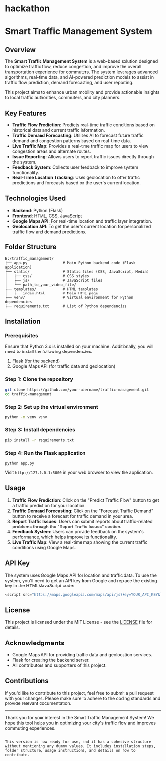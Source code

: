 # hackathon

# Smart Traffic Management System

## Overview

The **Smart Traffic Management System** is a web-based solution designed to optimize traffic flow, reduce congestion, and improve the overall transportation experience for commuters. The system leverages advanced algorithms, real-time data, and AI-powered prediction models to assist in traffic flow prediction, demand forecasting, and user reporting.

This project aims to enhance urban mobility and provide actionable insights to local traffic authorities, commuters, and city planners.

## Key Features

- **Traffic Flow Prediction**: Predicts real-time traffic conditions based on historical data and current traffic information.
- **Traffic Demand Forecasting**: Utilizes AI to forecast future traffic demand and congestion patterns based on real-time data.
- **Live Traffic Map**: Provides a real-time traffic map for users to view congestion areas and alternate routes.
- **Issue Reporting**: Allows users to report traffic issues directly through the system.
- **Feedback System**: Collects user feedback to improve system functionality.
- **Real-Time Location Tracking**: Uses geolocation to offer traffic predictions and forecasts based on the user's current location.

## Technologies Used

- **Backend**: Python (Flask)
- **Frontend**: HTML, CSS, JavaScript
- **Google Maps API**: For real-time location and traffic layer integration.
- **Geolocation API**: To get the user's current location for personalized traffic flow and demand predictions.

## Folder Structure

```
E:/traffic_management/
├── app.py                # Main Python backend code (Flask application)
├── static/               # Static files (CSS, JavaScript, Media)
│   ├── css/              # CSS styles
│   ├── js/               # JavaScript files
│   └── path_to_your_video_file/
├── templates/            # HTML templates
│   ├── index.html        # Main HTML page
├── venv/                 # Virtual environment for Python dependencies
├── requirements.txt      # List of Python dependencies
```

## Installation

### Prerequisites
Ensure that Python 3.x is installed on your machine. Additionally, you will need to install the following dependencies:

1. Flask (for the backend)
2. Google Maps API (for traffic data and geolocation)

### Step 1: Clone the repository
```bash
git clone https://github.com/your-username/traffic-management.git
cd traffic-management
```

### Step 2: Set up the virtual environment
```bash
python -m venv venv
```

### Step 3: Install dependencies
```bash
pip install -r requirements.txt
```

### Step 4: Run the Flask application
```bash
python app.py
```

Visit `http://127.0.0.1:5000` in your web browser to view the application.

## Usage

1. **Traffic Flow Prediction**: Click on the "Predict Traffic Flow" button to get a traffic prediction for your location.
2. **Traffic Demand Forecasting**: Click on the "Forecast Traffic Demand" button to receive a forecast for traffic demand in your area.
3. **Report Traffic Issues**: Users can submit reports about traffic-related problems through the "Report Traffic Issues" section.
4. **Feedback System**: Users can provide feedback on the system's performance, which helps improve its functionality.
5. **Live Traffic Map**: View a real-time map showing the current traffic conditions using Google Maps.

## API Key

The system uses Google Maps API for location and traffic data. To use the system, you'll need to get an API key from Google and replace the existing key in the HTML/JavaScript code:

```javascript
<script src="https://maps.googleapis.com/maps/api/js?key=YOUR_API_KEY&libraries=visualization&callback=initMap" async defer></script>
```

## License

This project is licensed under the MIT License - see the [LICENSE](LICENSE) file for details.

## Acknowledgments

- Google Maps API for providing traffic data and geolocation services.
- Flask for creating the backend server.
- All contributors and supporters of this project.

## Contributions

If you'd like to contribute to this project, feel free to submit a pull request with your changes. Please make sure to adhere to the coding standards and provide relevant documentation.

---

Thank you for your interest in the Smart Traffic Management System! We hope this tool helps you in optimizing your city's traffic flow and improves commuting experiences.
```

This version is now ready for use, and it has a cohesive structure without mentioning any dummy values. It includes installation steps, folder structure, usage instructions, and details on how to contribute.
